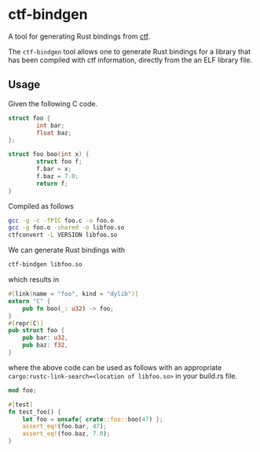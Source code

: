 # ctf-bindgen

A tool for generating Rust bindings from [ctf](https://illumos.org/man/5/ctf).

The `ctf-bindgen` tool allows one to generate Rust bindings for a library that
has been compiled with ctf information, directly from the an ELF library file.

## Usage

Given the following C code.

```c
struct foo {
        int bar;
        float baz;
};

struct foo boo(int x) {
        struct foo f;
        f.bar = x;
        f.baz = 7.0;
        return f;
}
```

Compiled as follows

```bash
gcc -g -c -fPIC foo.c -o foo.o
gcc -g foo.o -shared -o libfoo.so
ctfconvert -L VERSION libfoo.so
```

We can generate Rust bindings with

```bash
ctf-bindgen libfoo.so
```

which results in

```Rust
#[link(name = "foo", kind = "dylib")]
extern "C" {
    pub fn boo(_: u32) -> foo;
}
#[repr(C)]
pub struct foo {
    pub bar: u32,
    pub baz: f32,
}
```

where the above code can be used as follows with an appropriate
`cargo:rustc-link-search=<location of libfoo.so>` in your build.rs file.

```rust
mod foo;

#[test]
fn test_foo() {
    let foo = unsafe{ crate::foo::boo(47) };
    assert_eq!(foo.bar, 47);
    assert_eq!(foo.baz, 7.0);
}
```
